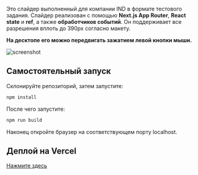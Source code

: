 Это слайдер выполненный для компании IND в формате тестового задания. Слайдер реализован с помощью **Next.js App Router**, **React state** и **ref**, а также **обработчиков событий**. Он поддерживает все разрешения вплоть до 390px согласно макету.

**На десктопе его можно передвигать зажатием левой кнопки мыши.**

![screenshot](https://i.ibb.co/gD1Dfs4/screenshot.png)

## Самостоятельный запуск

Склонируйте репозиторий, затем запустите:

```bash
npm install
```

После чего запустите:

```bash
npm run build
```

Наконец откройте браузер на соответствующем порту localhost.

## Деплой на Vercel

[Нажмите здесь](ind-slider-five.vercel.app)
